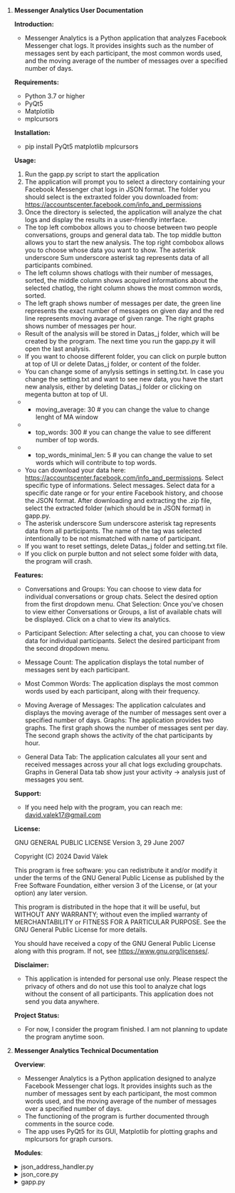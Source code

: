 1. **Messenger Analytics User   Documentation**

    **Introduction:**

    - Messenger Analytics is a Python application that analyzes Facebook Messenger chat logs. It provides insights such as the number of messages sent by each participant, the most common words used, and the moving average of the number of messages over a specified number of days.

    **Requirements:**

    - Python 3.7 or higher
    - PyQt5
    - Matplotlib
    - mplcursors

    **Installation:**

    - pip install PyQt5 matplotlib mplcursors

    **Usage:**

    1. Run the gapp.py script to start the application
    2. The application will prompt you to select a directory containing your Facebook Messenger chat logs in JSON format. The folder you should select is the extraxted folder you downloaded from: https://accountscenter.facebook.com/info_and_permissions
    3. Once the directory is selected, the application will analyze the chat logs and display the results in a user-friendly interface.


    - The top left combobox allows you to choose between two people conversations, groups and general data tab. The top middle button allows you to start the new analysis. The top right combobox allows you to choose whose data you want to show. The asterisk underscore Sum underscore asterisk tag represents data of all participants combined.
    - The left column shows chatlogs with their number of messages, sorted, the middle column shows acquired informations about the selected chatlog, the right column shows the most common words, sorted.
    - The left graph shows number of messages per date, the green line represents the exact number of messages on given day and the red line represents moving avarage of given range. The right graphs shows number of messages per hour.
    - Result of the analysis will be stored in Datas_j folder, which will be created by the program. The next time you run the gapp.py it will open the last analysis.
    - If you want to choose different folder, you can click on purple button at top of UI or delete Datas_j folder, or content of the folder.
    - You can change some of anylysis settings in setting.txt.  In case you change the setting.txt and want to see new data, you have the start new analysis, either by deleting Datas_j folder or clicking on megenta button at top of UI. 
    - - moving_average: 30		# you can change the value to change lenght of MA window
    - - top_words: 300			# you can change the value to see different number of top words.
    - - top_words_minimal_len: 5	# you can change the value to set words which will contribute to top words.
    - You can download your data here: https://accountscenter.facebook.com/info_and_permissions. Select specific type of informations. Select messages. Select data for a specific date range or for your entire Facebook history, and choose the JSON format. After downloading and extracting the .zip file, select the extracted folder (which should be in JSON format) in gapp.py.
    - The asterisk underscore Sum underscore asterisk tag represents data from all participants. The name of the tag was selected intentionally to be not mismatched with name of participant.
    - If you want to reset settings, delete Datas_j folder and setting.txt file.
    - If you click on purple button and not select some folder with data, the program will crash.

    **Features:**

    - Conversations and Groups: You can choose to view data for individual conversations or group chats. Select the desired option from the first dropdown menu.
    Chat Selection: Once you've chosen to view either Conversations or Groups, a list of available chats will be displayed. Click on a chat to view its analytics.

    - Participant Selection: After selecting a chat, you can choose to view data for individual participants. Select the desired participant from the second dropdown menu.

    - Message Count: The application displays the total number of messages sent by each participant.

    - Most Common Words: The application displays the most common words used by each participant, along with their frequency.

    - Moving Average of Messages: The application calculates and displays the moving average of the number of messages sent over a specified number of days.
    Graphs: The application provides two graphs. The first graph shows the number of messages sent per day. The second graph shows the activity of the chat participants by hour.
    - General Data Tab: The application calculates all your sent and received messages across your all chat logs excluding groupchats. Graphs in General Data tab show just your activity -> analysis just of messages you sent.
    
    **Support:**

    - If you need help with the program, you can reach me: david.valek17@gmail.com

    **License:**

    GNU GENERAL PUBLIC LICENSE
    Version 3, 29 June 2007

    Copyright (C) 2024 David Válek

    This program is free software: you can redistribute it and/or modify
    it under the terms of the GNU General Public License as published by
    the Free Software Foundation, either version 3 of the License, or
    (at your option) any later version.

    This program is distributed in the hope that it will be useful,
    but WITHOUT ANY WARRANTY; without even the implied warranty of
    MERCHANTABILITY or FITNESS FOR A PARTICULAR PURPOSE. See the
    GNU General Public License for more details.

    You should have received a copy of the GNU General Public License
    along with this program. If not, see <https://www.gnu.org/licenses/>.

    **Disclaimer:**

    - This application is intended for personal use only. Please respect the privacy of others and do not use this tool to analyze chat logs without the consent of all participants. This application does not send you data anywhere. 

    **Project Status:**

    - For now, I consider the program finished. I am not planning to update the program anytime soon.

1. **Messenger Analytics Technical Documentation**

    **Overview**:

    - Messenger Analytics is a Python application designed to analyze Facebook Messenger chat logs. It provides insights such as the number of messages sent by each participant, the most common words used, and the moving average of the number of messages over a specified number of days.
    - The functioning of the program is further documented through comments in the source code.
    - The app uses PyQt5 for its GUI, Matplotlib for plotting graphs and mplcursors for graph cursors.

    **Modules**:

    <details><summary>json_address_handler.py
    </summary>
    This module is responsible for handling the addresses of JSON files. It contains functions to select a directory using PyQt5 file manager window, find chat addresses, and sequence JSON addresses.
    </details>
    
    <details><summary>json_core.py
    </summary>
    This module contains the core classes and functions for handling and analyzing JSON files. It includes classes for handling JSON files (JsonFile), repairing JSON files (JsonHandler), analyzing JSON files (JsonAnalytics), and storing general data (GeneralData). It also includes functions for storing data to a JSON file (store_data), creating a directory (make_dir), deleting files (delete_files), and the main function (main) that takes care of the entire analysis.  
    </details>

    <details><summary>gapp.py</summary>
    This module is the main application module. It contains the Data class for handling data and the JsonViewer class for the user interface. The JsonViewer class includes methods for initializing the user interface, updating the information displayed, loading the list widget based on the current selection in the combo box, and handling button click events.
    </details>
  
